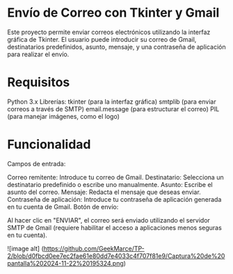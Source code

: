 # Envío de Correo con Tkinter y Gmail
Este proyecto permite enviar correos electrónicos utilizando la interfaz gráfica de Tkinter. El usuario puede introducir su correo de Gmail, destinatarios predefinidos, asunto, mensaje, y una contraseña de aplicación para realizar el envío.

# Requisitos
Python 3.x
Librerías:
tkinter (para la interfaz gráfica)
smtplib (para enviar correos a través de SMTP)
email.message (para estructurar el correo)
PIL (para manejar imágenes, como el logo)

# Funcionalidad
Campos de entrada:

Correo remitente: Introduce tu correo de Gmail.
Destinatario: Selecciona un destinatario predefinido o escribe uno manualmente.
Asunto: Escribe el asunto del correo.
Mensaje: Redacta el mensaje que deseas enviar.
Contraseña de aplicación: Introduce tu contraseña de aplicación generada en tu cuenta de Gmail.
Botón de envío:

Al hacer clic en "ENVIAR", el correo será enviado utilizando el servidor SMTP de Gmail (requiere habilitar el acceso a aplicaciones menos seguras en tu cuenta).

![image alt] (https://github.com/GeekMarce/TP-2/blob/d0fbcd0ee7ec2fae61e80dd7e4033c4f707f81e9/Captura%20de%20pantalla%202024-11-22%20195324.png)

